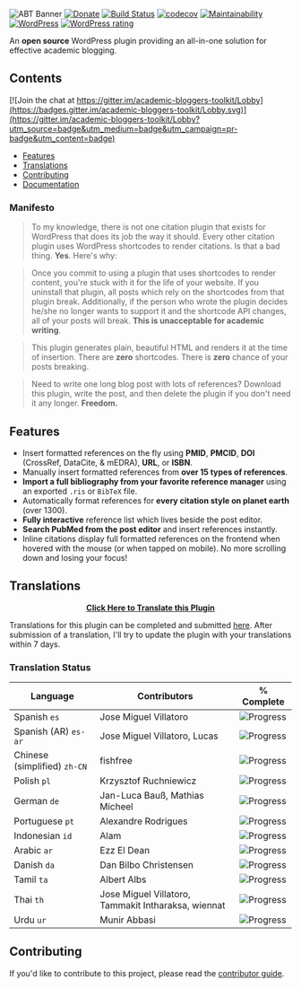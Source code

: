 ![ABT Banner](http://i.imgur.com/UxBG7NB.png)
[![Donate](https://img.shields.io/badge/%E2%9D%A4-donate-brightgreen.svg)](https://donorbox.org/academic-bloggers-toolkit)
[![Build Status](https://travis-ci.org/dsifford/academic-bloggers-toolkit.svg?branch=master)](https://travis-ci.org/dsifford/academic-bloggers-toolkit)
[![codecov](https://codecov.io/gh/dsifford/academic-bloggers-toolkit/branch/master/graph/badge.svg)](https://codecov.io/gh/dsifford/academic-bloggers-toolkit)
[![Maintainability](https://api.codeclimate.com/v1/badges/76a0035688f8197c0f9a/maintainability)](https://codeclimate.com/github/dsifford/academic-bloggers-toolkit/maintainability)
[![WordPress](https://img.shields.io/wordpress/plugin/dt/academic-bloggers-toolkit.svg?maxAge=2592000)](https://wordpress.org/plugins/academic-bloggers-toolkit/)
[![WordPress rating](https://img.shields.io/wordpress/plugin/r/academic-bloggers-toolkit.svg?maxAge=2592000)](https://wordpress.org/plugins/academic-bloggers-toolkit/) 

An **open source** WordPress plugin providing an all-in-one solution for effective academic blogging.

## Contents

[![Join the chat at https://gitter.im/academic-bloggers-toolkit/Lobby](https://badges.gitter.im/academic-bloggers-toolkit/Lobby.svg)](https://gitter.im/academic-bloggers-toolkit/Lobby?utm_source=badge&utm_medium=badge&utm_campaign=pr-badge&utm_content=badge)

- [Features](#features)
- [Translations](#translations)
- [Contributing](#contributing)
- [Documentation](https://github.com/dsifford/academic-bloggers-toolkit/wiki)

### Manifesto

> To my knowledge, there is not one citation plugin that exists for WordPress that does its job the way it should. Every other citation plugin uses WordPress shortcodes to render citations. Is that a bad thing. **Yes**. Here's why:

> Once you commit to using a plugin that uses shortcodes to render content, you're stuck with it for the life of your website. If you uninstall that plugin, all posts which rely on the shortcodes from that plugin break. Additionally, if the person who wrote the plugin decides he/she no longer wants to support it and the shortcode API changes, all of your posts will break. **This is unacceptable for academic writing**.

> This plugin generates plain, beautiful HTML and renders it at the time of insertion. There are **zero** shortcodes. There is **zero** chance of your posts breaking.

> Need to write one long blog post with lots of references? Download this plugin, write the post, and then delete the plugin if you don't need it any longer. **Freedom.**

## Features
- Insert formatted references on the fly using **PMID**, **PMCID**, **DOI** (CrossRef, DataCite, & mEDRA), **URL**, or **ISBN**.
- Manually insert formatted references from **over 15 types of references**.
- **Import a full bibliography from your favorite reference manager** using an exported `.ris` or `BibTeX` file.
- Automatically format references for **every citation style on planet earth** (over 1300).
- **Fully interactive** reference list which lives beside the post editor.
- **Search PubMed from the post editor** and insert references instantly.
- Inline citations display full formatted references on the frontend when hovered with the mouse (or when tapped on mobile). No more scrolling down and losing your focus!

## Translations

<p align="center"><a href="https://poeditor.com/join/project/PGYLKWQM5h"><strong>Click Here to Translate this Plugin</strong></a></p>

Translations for this plugin can be completed and submitted [here](https://poeditor.com/join/project/PGYLKWQM5h). After submission of a translation, I'll try to update the plugin with your translations within 7 days.

### Translation Status

<!-- TRANSLATION_STATUS_START -->
Language | Contributors | % Complete
-------- | ------------ | ----------
Spanish `es` | Jose Miguel Villatoro | ![Progress](http://progressed.io/bar/94)
Spanish (AR) `es-ar` | Jose Miguel Villatoro, Lucas | ![Progress](http://progressed.io/bar/94)
Chinese (simplified) `zh-CN` | fishfree | ![Progress](http://progressed.io/bar/93)
Polish `pl` | Krzysztof Ruchniewicz | ![Progress](http://progressed.io/bar/89)
German `de` | Jan-Luca Bauß, Mathias Micheel | ![Progress](http://progressed.io/bar/88)
Portuguese `pt` | Alexandre Rodrigues | ![Progress](http://progressed.io/bar/55)
Indonesian `id` | Alam | ![Progress](http://progressed.io/bar/35)
Arabic `ar` | Ezz El Dean | ![Progress](http://progressed.io/bar/18)
Danish `da` | Dan Bilbo Christensen | ![Progress](http://progressed.io/bar/0)
Tamil `ta` | Albert Albs | ![Progress](http://progressed.io/bar/0)
Thai `th` | Jose Miguel Villatoro, Tammakit Intharaksa, wiennat | ![Progress](http://progressed.io/bar/0)
Urdu `ur` | Munir Abbasi | ![Progress](http://progressed.io/bar/0)
<!-- TRANSLATION_STATUS_END -->

## Contributing

If you'd like to contribute to this project, please read the [contributor guide](https://github.com/dsifford/academic-bloggers-toolkit/blob/master/CONTRIBUTING.md).
